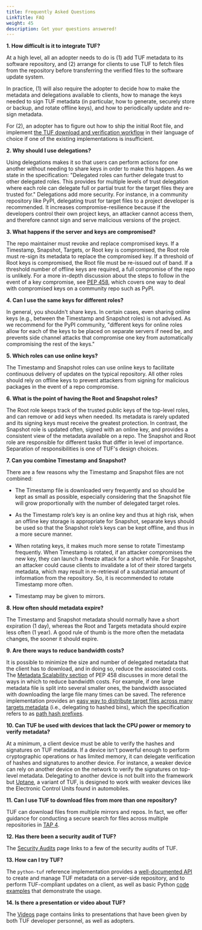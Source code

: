 ```yaml
---
title: Frequently Asked Questions
LinkTitle: FAQ
weight: 45
description: Get your questions answered!
---
```



**1. How difficult is it to integrate TUF?**

  At a high level, all an adopter needs to do is (1) add TUF metadata to its
  software repository, and (2) arrange for clients to use TUF to fetch files
  from the repository before transferring the verified files to the software
  update system.

  In practice, (1) will also require the adopter to decide how to make the
  metadata and delegations available to clients, how to manage the keys needed
  to sign TUF metadata (in particular, how to generate, securely store or backup,
  and rotate offline keys), and how to periodically update and re-sign metadata.

  For (2), an adopter has to figure out how to ship the initial Root file, and
  implement [the TUF download and verification
  workflow](https://theupdateframework.github.io/specification/latest/#detailed-client-workflow)
  in their language of choice if one of the existing implementations is
  insufficient.

**2. Why should I use delegations?**

  Using delegations makes it so that users can perform actions for one another
  without needing to share keys in order to make this happen.
  As we state in the specification: "Delegated roles can further delegate trust
  to other delegated roles. This provides for multiple levels of trust
  delegation where each role can delegate full or partial trust for the target
  files they are trusted for."  Delegations add more security. For instance, in
  a community repository like PyPI, delegating trust for target files to a
  project developer is recommended.  It increases compromise-resilience because
  if the developers control their own project keys, an attacker cannot access
  them, and therefore cannot sign and serve malicious versions of the project.

**3. What happens if the server and keys are compromised?**

  The repo maintainer must revoke and replace compromised keys. If a Timestamp,
  Snapshot, Targets, or Root key is compromised, the Root role must re-sign its
  metadata to replace the compromised key. If a threshold of Root keys is
  compromised, the Root file must be re-issued out of band. If a threshold
  number of offline keys are required, a full compromise of the repo is
  unlikely. For a more in-depth discussion about the steps to follow in the
  event of a key compromise, see [PEP
  458](https://www.python.org/dev/peps/pep-0458/#in-the-event-of-a-key-compromise),
  which covers one way to deal with compromised keys on a community repo such
  as PyPI.

**4. Can I use the same keys for different roles?**

  In general, you shouldn't share keys. In certain cases, even sharing online
  keys (e.g., between the Timestamp and Snapshot roles) is not advised. As we
  recommend for the PyPI community, "different keys for online roles allow for
  each of the keys to be placed on separate servers if need be, and prevents
  side channel attacks that compromise one key from automatically compromising
  the rest of the keys."

**5. Which roles can use online keys?**

  The Timestamp and Snapshot roles can use online keys to facilitate continuous
  delivery of updates on the typical repository. All other roles should rely on
  offline keys to prevent attackers from signing for malicious packages in the
  event of a repo compromise.

**6. What is the point of having the Root and Snapshot roles?**

  The Root role keeps track of the trusted public keys of the top-level roles,
  and can remove or add keys when needed. Its metadata is rarely updated and
  its signing keys must receive the greatest protection. In contrast, the
  Snapshot role is updated often, signed with an online key, and provides a
  consistent view of the metadata available on a repo. The Snapshot and Root
  role are responsible for different tasks that differ in level of importance.
  Separation of responsibilities is one of TUF's design choices.

**7. Can you combine Timestamp and Snapshot?**

  There are a few reasons why the Timestamp and Snapshot files are not
  combined:

  * The Timestamp file is downloaded very frequently and so should be
  kept as small as possible, especially considering that the Snapshot file will
  grow proportionally with the number of delegated target roles.

  * As the Timestamp role’s key is an online key and thus at high risk,
  when an offline key storage is appropriate for Snapshot, separate keys should
  be used so that the Snapshot role’s keys can be kept offline, and thus in a
  more secure manner.

  * When rotating keys, it makes much more sense to rotate Timestamp
  frequently. When Timestamp is rotated, if an attacker compromises the new
  key, they can launch a freeze attack for a short while.  For Snapshot, an
  attacker could cause clients to invalidate a lot of their stored targets
  metadata, which may result in re-retrieval of a substantial amount of
  information from the repository.  So, it is recommended to rotate Timestamp
  more often.

  * Timestamp may be given to mirrors.

**8. How often should metadata expire?**

  The Timestamp and Snapshot metadata should normally have a short expiration
  (1 day), whereas the Root and Targets metadata should expire less often (1
  year). A good rule of thumb is the more often the metadata changes, the
  sooner it should expire.

**9. Are there ways to reduce bandwidth costs?**

  It is possible to minimize the size and number of delegated metadata that the
  client has to download, and in doing so, reduce the associated costs. The
  [Metadata Scalability
  section](https://www.python.org/dev/peps/pep-0458/#metadata-scalability) of
  PEP 458 discusses in more detail the ways in which to reduce bandwidth costs.
  For example, if one large metadata file is split into several smaller  ones,
  the bandwidth associated with downloading the large file many times can be
  saved.  The reference implementation provides an [easy way to distribute
  target files across many targets
  metadata](https://github.com/theupdateframework/python-tuf/blob/v0.20.0/examples/repo_example/hashed_bin_delegation.py)
  (i.e., delegating to hashed bins), which the specification refers to as [path
  hash
  prefixes](https://theupdateframework.github.io/specification/latest/#path_hash_prefixes).

**10. Can TUF be used with devices that lack the CPU power or memory to
  verify metadata?**

  At a minimum, a client device must be able to verify the hashes and
  signatures on TUF metadata. If a device isn't powerful enough to perform
  cryptographic operations or has limited memory, it can delegate verification
  of hashes and signatures to another device. For instance, a weaker device can
  rely on another device on the network to verify the signatures on top-level
  metadata. Delegating to another device is not built into the framework but
  [Uptane](https://uptane.github.io/), a variant of TUF, is designed to work
  with weaker devices like the Electronic Control Units found in automobiles.

**11. Can I use TUF to download files from more than one repository?**

  TUF can download files from multiple mirrors and repos.  In fact, we offer
  guidance for conducting a secure search for files across multiple
  repositories in [TAP
  4](https://github.com/theupdateframework/taps/blob/master/tap4.md).

**12. Has there been a security audit of TUF?**

  The [Security Audits](docs/overview/security) page links to a few of the security audits of
  TUF.

**13. How can I try TUF?**

  The `python-tuf` reference implementation provides a [well-documented
  API](https://theupdateframework.readthedocs.io/en/latest/api/api-reference.html)
  to create and manage TUF metadata on a server-side repository, and to perform
  TUF-compliant updates on a client, as well as basic Python [code
  examples](https://github.com/theupdateframework/python-tuf/tree/develop/examples)
  that demonstrate the usage.

**14. Is there a presentation or video about TUF?**

  The [Videos]() page contains links to presentations that have been
  given by both TUF developer personnel, as well as adopters.

